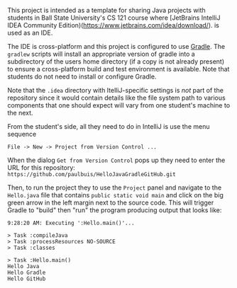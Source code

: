 This project is intended as a template for sharing Java projects
with students in Ball State University's CS 121 course where
[JetBrains IntelliJ IDEA Community Edition)(https://www.jetbrains.com/idea/download/).
is used as an IDE.

The IDE is cross-platform and this project is configured to use
[Gradle](https://gradle.org/). The `gradlew` scripts will install an appropriate version of gradle
into a subdirectory of the users home directory (if a copy is not already present) to
ensure a cross-platform build and test environment is available. Note that
students do not need to install or configure Gradle.

Note that the `.idea` directory with ItelliJ-specific settings
is *not* part of the repository since it would contain details
like the file system path to various components that one should
expect will vary from one student's machine to the next.

From the student's side, all they need to do in
IntelliJ is use the menu sequence

```
File -> New -> Project from Version Control ...
```
When the dialog `Get from Version Control` pops up
they need to enter the URL for this repository:
`https://github.com/paulbuis/HelloJavaGradleGitHub.git`

Then, to run the project they to use the `Project` panel
and navigate to the `Hello.java` file that contains
`public static void main` and click on the big green arrow in
the left margin next to the source code. This will trigger
Gradle to "build" then "run" the program producing
output that looks like:

```
9:28:20 AM: Executing ':Hello.main()'...

> Task :compileJava
> Task :processResources NO-SOURCE
> Task :classes

> Task :Hello.main()
Hello Java
Hello Gradle
Hello GitHub
```